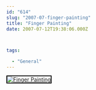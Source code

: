 ```yaml
---
id: "614"
slug: "2007-07-finger-painting"
title: "Finger Painting"
date: 2007-07-12T19:38:06.000Z



tags:

  - "General"
---
```

<div class="sqs-html-content">
  <div style="float: left; margin-right: 10px; margin-bottom: 10px;"> <a href="http://www.flickr.com/photos/mclazarus/792930688/" title="Finger Painting"><img src="http://farm2.static.flickr.com/1229/792930688_cd1ff1374d_m.jpg" alt="Finger Painting" style="border: solid 2px #000000;" /></a>
</div>
<p><br clear="all" /></p>
</div>
